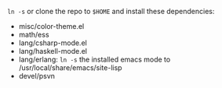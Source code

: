 `ln -s` or clone the repo to `$HOME` and install these dependencies:

* misc/color-theme.el
* math/ess
* lang/csharp-mode.el
* lang/haskell-mode.el
* lang/erlang: `ln -s` the installed emacs mode to /usr/local/share/emacs/site-lisp
* devel/psvn
